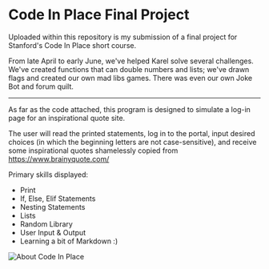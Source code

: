 # Code In Place Final Project

Uploaded within this repository is my submission of a final project for Stanford's Code In Place short course.

From late April to early June, we've helped Karel solve several challenges. We've created functions that can double numbers and lists; we've drawn flags and created our own mad libs games. 
There was even our own Joke Bot and forum quilt. 

------

As far as the code attached, this program is designed to simulate a log-in page for an inspirational quote site. 

The user will read the printed statements, log in to the portal, input desired choices (in which the beginning letters are not case-sensitive), and receive some inspirational quotes shamelessly copied from https://www.brainyquote.com/

Primary skills displayed: 

- Print
- If, Else, Elif Statements
- Nesting Statements
- Lists
- Random Library
- User Input & Output
- Learning a bit of Markdown :)


![About Code In Place](https://github.com/JodieMullins/cip/assets/131491284/564f4e5a-29fe-44ad-bb77-050e41f9c957)
